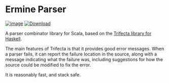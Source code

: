 # Ermine Parser

[![image](https://travis-ci.org/oncue/ermine-parser.svg)](https://travis-ci.org/oncue/ermine-parser) [ ![Download](https://api.bintray.com/packages/oncue/releases/ermine-parser/images/download.svg) ](https://bintray.com/oncue/releases/ermine-parser/_latestVersion)

A parser combinator library for Scala, based on the [Trifecta library for Haskell](http://hackage.haskell.org/package/trifecta).

The main features of Trifecta is that it provides good error messages. When a parser fails, it can report the failure location in the source, along with a message indicating what the failure was, including suggestions for how the source could be modified to fix the error.

It is reasonably fast, and stack safe.

